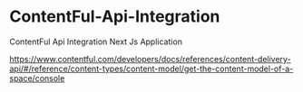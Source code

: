 # ContentFul-Api-Integration
ContentFul Api Integration Next Js Application 

https://www.contentful.com/developers/docs/references/content-delivery-api/#/reference/content-types/content-model/get-the-content-model-of-a-space/console
